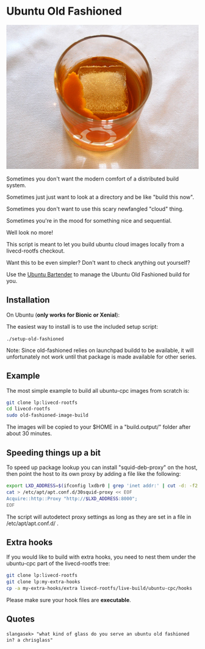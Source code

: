 # Ubuntu Old Fashioned
![Ubuntu Old Fashioned](ubuntu-old-fashioned.png)

Sometimes you don't want the modern comfort of a distributed build system.

Sometimes just just want to look at a directory and be like "build this now".

Sometimes you don't want to use this scary newfangled "cloud" thing.

Sometimes you're in the mood for something nice and sequential.

Well look no more!

This script is meant to let you build ubuntu cloud images locally from a
livecd-rootfs checkout.

Want this to be even simpler? Don't want to check anything out yourself?

Use the [Ubuntu Bartender](scripts/ubuntu-bartender/ubuntu-bartender) to
manage the Ubuntu Old Fashioned build for you.

## Installation

On Ubuntu (**only works for Bionic or Xenial**):

The easiest way to install is to use the included setup script:

`./setup-old-fashioned`

Note: Since old-fashioned relies on launchpad buildd to be available, it will
unfortunately not work until that package is made available for other series.

## Example

The most simple example to build all ubuntu-cpc images from scratch is:

```bash
git clone lp:livecd-rootfs
cd livecd-rootfs
sudo old-fashioned-image-build
```

The images will be copied to your $HOME in a "build.output/" folder after about
30 minutes.

## Speeding things up a bit

To speed up package lookup you can install "squid-deb-proxy" on the host, then
point the host to its own proxy by adding a file like the following:

```bash
export LXD_ADDRESS=$(ifconfig lxdbr0 | grep 'inet addr:' | cut -d: -f2 | awk '{ print $1}')
cat > /etc/apt/apt.conf.d/30squid-proxy << EOF
Acquire::http::Proxy "http://$LXD_ADDRESS:8000";
EOF
```

The script will autodetect proxy settings as long as they are set in a file in
/etc/apt/apt.conf.d/ .

## Extra hooks

If you would like to build with extra hooks, you need to nest them under the
ubuntu-cpc part of the livecd-rootfs tree:

```bash
git clone lp:livecd-rootfs
git clone lp:my-extra-hooks
cp -a my-extra-hooks/extra livecd-rootfs/live-build/ubuntu-cpc/hooks
```

Please make sure your hook files are **executable**.

## Quotes

```
slangasek> "what kind of glass do you serve an ubuntu old fashioned in? a chrisglass"
```
